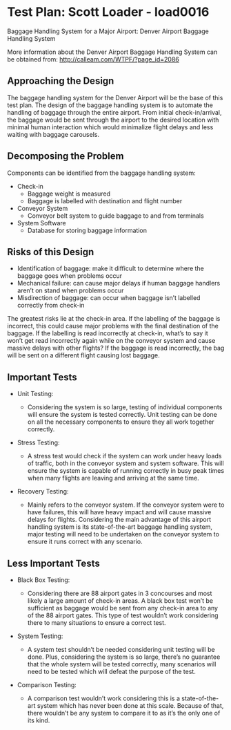 Test Plan: Scott Loader - load0016
==================================

Baggage Handling System for a Major Airport: Denver Airport Baggage Handling System

More information about the Denver Airport Baggage Handling System can be obtained from: http://calleam.com/WTPF/?page_id=2086

Approaching the Design
----------------------

The baggage handling system for the Denver Airport will be the base of this test plan. The design of the baggage handling system is to automate the handling of baggage through the entire airport. From initial check-in/arrival, the baggage would be sent through the airport to the desired location with minimal human interaction which would minimalize flight delays and less waiting with baggage carousels.

Decomposing the Problem
-----------------------

Components can be identified from the baggage handling system:

 - Check-in
   - Baggage weight is measured
   - Baggage is labelled with destination and flight number
 - Conveyor System
   - Conveyor belt system to guide baggage to and from terminals
 - System Software
   - Database for storing baggage information

Risks of this Design
--------------------

 - Identification of baggage: make it difficult to determine where the baggage goes when problems occur
 - Mechanical failure: can cause major delays if human baggage handlers aren’t on stand when problems occur
 - Misdirection of baggage: can occur when baggage isn’t labelled correctly from check-in

The greatest risks lie at the check-in area. If the labelling of the baggage is incorrect, this could cause major problems with the final destination of the baggage. If the labelling is read incorrectly at check-in, what’s to say it won’t get read incorrectly again while on the conveyor system and cause massive delays with other flights? If the baggage is read incorrectly, the bag will be sent on a different flight causing lost baggage.

Important Tests
---------------

 - Unit Testing:
   - Considering the system is so large, testing of individual components will ensure the system is tested correctly. Unit testing can be done on all the necessary components to ensure they all work together correctly.

 - Stress Testing:
   - A stress test would check if the system can work under heavy loads of traffic, both in the conveyor system and system software. This will ensure the system is capable of running correctly in busy peak times when many flights are leaving and arriving at the same time.

 - Recovery Testing:
   - Mainly refers to the conveyor system. If the conveyor system were to have failures, this will have heavy impact and will cause massive delays for flights. Considering the main advantage of this airport handling system is its state-of-the-art baggage handling system, major testing will need to be undertaken on the conveyor system to ensure it runs correct with any scenario.

Less Important Tests
--------------------

 - Black Box Testing:
   - Considering there are 88 airport gates in 3 concourses and most likely a large amount of check-in areas. A black box test won’t be sufficient as baggage would be sent from any check-in area to any of the 88 airport gates. This type of test wouldn’t work considering there to many situations to ensure a correct test.

 - System Testing:
   - A system test shouldn’t be needed considering unit testing will be done. Plus, considering the system is so large, there’s no guarantee that the whole system will be tested correctly, many scenarios will need to be tested which will defeat the purpose of the test.

 - Comparison Testing:
   - A comparison test wouldn’t work considering this is a state-of-the-art system which has never been done at this scale. Because of that, there wouldn’t be any system to compare it to as it’s the only one of its kind.
